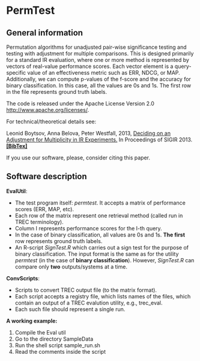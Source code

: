 PermTest
========


General information
------------------

Permutation algorithms for unadjusted pair-wise significance testing and testing with adjustment for multiple comparisons. This is designed primarily for a standard IR evaluation, where one or more method is represented by vectors of real-value performance scores. Each vector element is a query-specific value of an effectiveness metric such as ERR, NDCG, or MAP. Additionally, we can compute p-values of the f-score and the accuracy for binary classification. In this case, all the values are 0s and 1s. The first row in the file represents ground truth labels.


The code is released under the Apache License Version 2.0 http://www.apache.org/licenses/.


 For technical/theoretical details see:
 
   Leonid Boytsov, Anna Belova, Peter Westfall, 2013, 
   [Deciding on an Adjustment for Multiplicity in IR Experiments.](http://boytsov.info/pubs/sigir2013.pdf)
   In Proceedings of SIGIR 2013. [**[BibTex]**](http://dblp.uni-trier.de/rec/bibtex/conf/sigir/BoytsovBW13)
   
 If you use our software, please, consider citing this paper.


Software description
------------------

**EvalUtil**:  

 * The test program itself: _permtest_. It accepts a matrix of performance scores (ERR, MAP, etc).  
 * Each row of the matrix represent one retrieval method (called run in TREC terminology).  
 * Column I represents performance scores for the I-th query.  
 * In the case of binary classification, all values are 0s and 1s. **The first** row represents ground truth labels.  
 * An R-script _SignTest.R_ which carries out a sign test for the purpose of binary classification. The input format is the same as for the utility _permtest_ (in the case of **binary classification**). However, _SignTest.R_ can compare only **two** outputs/systems at a time.

**ConvScripts**:
 
 * Scripts to convert TREC output file (to the matrix format).  
 * Each script accepts a registry file, which lists names of the files, which contain an output of a TREC evalution utility, e.g., trec_eval.   
 * Each such file should represent a single run.  

**A working example:**

    
 1) Compile the Eval util  
 2) Go to the directory SampleData  
 3) Run the shell script sample_run.sh  
 4) Read the comments inside the script  



